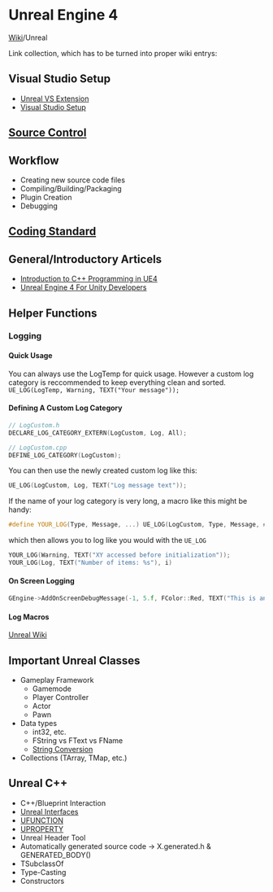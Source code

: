# Unreal Engine 4
[Wiki](../index.md)/Unreal

Link collection, which has to be turned into proper wiki entrys:

## Visual Studio Setup
* [Unreal VS Extension](https://docs.unrealengine.com/latest/INT/Programming/Development/VisualStudioSetup/UnrealVS/)
* [Visual Studio Setup](https://docs.unrealengine.com/latest/INT/Programming/Development/VisualStudioSetup/)

## [Source Control](source-control.md)

## Workflow
* Creating new source code files
* Compiling/Building/Packaging
* Plugin Creation
* Debugging

## [Coding Standard](coding-standard.md)

## General/Introductory Articels
* [Introduction to C++ Programming in UE4](https://docs.unrealengine.com/latest/INT/Programming/Introduction/index.html)
* [Unreal Engine 4 For Unity Developers](https://docs.unrealengine.com/latest/INT/GettingStarted/FromUnity/)

## Helper Functions

### Logging

#### Quick Usage
You can always use the LogTemp for quick usage. However a custom log category is reccommended to keep everything clean and sorted.
```UE_LOG(LogTemp, Warning, TEXT("Your message"));```

#### Defining A Custom Log Category

```C++
// LogCustom.h
DECLARE_LOG_CATEGORY_EXTERN(LogCustom, Log, All);
```
```C++
// LogCustom.cpp
DEFINE_LOG_CATEGORY(LogCustom);
```
You can then use the newly created custom log like this:
```C++
UE_LOG(LogCustom, Log, TEXT("Log message text"));
```
If the name of your log category is very long, a macro like this might be handy:
```C++
#define YOUR_LOG(Type, Message, ...) UE_LOG(LogCustom, Type, Message, ##__VA_ARGS__);
```
which then allows you to log like you would with the ```UE_LOG```
```C++
YOUR_LOG(Warning, TEXT("XY accessed before initialization"));
YOUR_LOG(Log, TEXT("Number of items: %s"), i)
```
#### On Screen Logging
```C++
GEngine->AddOnScreenDebugMessage(-1, 5.f, FColor::Red, TEXT("This is an on screen message!"));
```

#### Log Macros
[Unreal Wiki](https://wiki.unrealengine.com/Log_Macro_with_Netmode_and_Colour)



## Important Unreal Classes
* Gameplay Framework
	* Gamemode
	* Player Controller
	* Actor
	* Pawn
* Data types
	* int32, etc.
	* FString vs FText vs FName
	* [String Conversion](https://wiki.unrealengine.com/String_Conversions:_FString_to_FName,_FString_to_Int32,_Float_to_FString)
* Collections (TArray, TMap, etc.)

## Unreal C++
* C++/Blueprint Interaction 
* [Unreal Interfaces](https://wiki.unrealengine.com/Interfaces_in_C%2B%2B)
* [UFUNCTION](https://wiki.unrealengine.com/UFUNCTION)
* [UPROPERTY](https://wiki.unrealengine.com/UPROPERTY)
* Unreal Header Tool
* Automatically generated source code -> X.generated.h & GENERATED_BODY()
* TSubclassOf<T>
* Type-Casting
* Constructors
